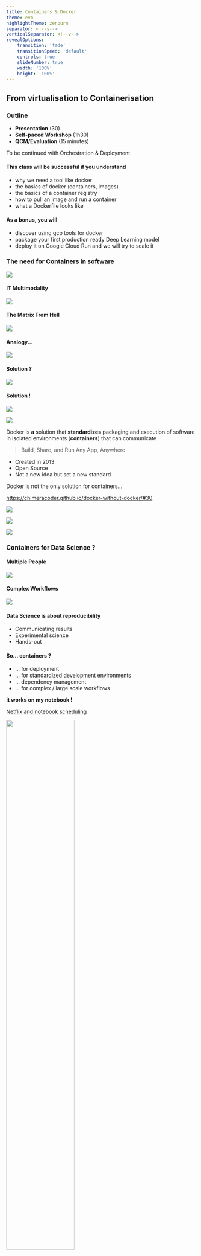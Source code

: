 ```yaml
---
title: Containers & Docker
theme: evo
highlightTheme: zenburn
separator: <!--s-->
verticalSeparator: <!--v-->
revealOptions:
    transition: 'fade'
    transitionSpeed: 'default'
    controls: true
    slideNumber: true
    width: '100%'
    height: '100%'
---
```


## From virtualisation to Containerisation

<!--s-->

### Outline

- **Presentation** (30)
- **Self-paced Workshop** (1h30)
- **QCM/Evaluation** (15 minutes)

To be continued with Orchestration & Deployment

<!--v-->

#### This class will be successful if you understand

- why we need a tool like docker
- the basics of docker (containers, images) <!-- .element: class="fragment" data-fragment-index="1" -->
- the basics of a container registry <!-- .element: class="fragment" data-fragment-index="2" -->
- how to pull an image and run a container <!-- .element: class="fragment" data-fragment-index="3" -->
- what a Dockerfile looks like <!-- .element: class="fragment" data-fragment-index="4" -->

<!--v-->

#### As a bonus, you will

- discover using gcp tools for docker <!-- .element: class="fragment" data-fragment-index="1" -->
- package your first production ready Deep Learning model  <!-- .element: class="fragment" data-fragment-index="2" -->
- deploy it on Google Cloud Run and we will try to scale it   <!-- .element: class="fragment" data-fragment-index="3" -->

<!--s-->

### The need for Containers in software

![](https://miro.medium.com/max/400/1*qY9Mmc2k_agwALr2UGY-8g.png)

<!--v-->

#### IT Multimodality

![](https://pointful.github.io/docker-intro/docker-img/the-challenge.png)

<!--v-->

#### The Matrix From Hell

![](https://pointful.github.io/docker-intro/docker-img/the-matrix-from-hell.png)

<!--v-->

#### Analogy...

![](https://pointful.github.io/docker-intro/docker-img/cargo-transport-pre-1960.png)

<!--v-->

#### Solution ?

![](https://pointful.github.io/docker-intro/docker-img/intermodal-shipping-container.png)

<!--v-->

#### Solution !

![](https://pointful.github.io/docker-intro/docker-img/shipping-container-for-code.png)

<!--v-->

![](https://www.docker.com/sites/default/files/social/docker_facebook_share.png)

Docker is **a** solution that **standardizes** packaging and execution of software in isolated
 environments
 (**containers**) that can communicate

> Build, Share, and Run Any App, Anywhere

<!--v-->

- Created in 2013
- Open Source
- Not a new idea but set a new standard

<!--v-->

Docker is not the only solution for containers...

https://chimeracoder.github.io/docker-without-docker/#30

<!--v-->

![](https://lh5.googleusercontent.com/PwMu_wdvsJlgdNBg4YwDaZkRasjmkvnp3heWWeOR8-GGkrC-AFmcMOLIS-Dh04Qt9E_toSvZbZxXsVwvO_aMqiai6sVnA6L8MYcfL-Ov7pKvKwL4i8efODSCZv2wFz8WgA)

<!--v-->

![](https://pointful.github.io/docker-intro/docker-img/separation-of-concerns.png)

<!--v-->

![](https://image.slidesharecdn.com/docker101november2016-161205192653/95/docker-101-nov-2016-13-638.jpg)

<!--s-->

### Containers for Data Science ?

<!--v-->

#### Multiple People

![](https://img.pngio.com/viewpoint-how-should-i-structure-my-data-science-team-science-teams-png-700_500.png)

<!--v-->

#### Complex Workflows

![](https://miro.medium.com/max/1566/1*_EDimQP_2_sen1v3Xf3fpw.jpeg) <!-- .element: height="60%" width="60%" -->

<!--v-->

#### Data Science is about reproducibility

- Communicating results
- Experimental science
- Hands-out

<!--v-->

#### So... containers ?

- ... for deployment
- ... for standardized development environments
- ... dependency management
- ... for complex / large scale workflows

**it works on my notebook !**

<!--v-->

[Netflix and notebook scheduling](https://medium.com/netflix-techblog/scheduling-notebooks-348e6c14cfd6)

<img src="https://miro.medium.com/max/1229/0*byeqo-pBXVPU6xjq" alt="" style="width: 60%; height: 60%; background:none; border:none; box-shadow:none;"/>

<!--v-->

https://www.kubeflow.org/
![](https://miro.medium.com/max/2446/1*ZQsFV3o1c3Amu26Z-IEd7w.png)

<!--s-->

### Docker "in-depth"

<!--v-->

https://medium.com/swlh/what-exactly-is-docker-1dd62e1fde38

<!--v-->

#### Drawbacks of VMs

- VM Contains full OS at each install => Install + Resource overhead
- VM needs pre-allocation of resource for each VM (=> Waste if not used)
- Communication between VM <=> Communication between computers

<!--v-->

#### Container vs Virtual Machine

![](https://www.docker.com/sites/default/files/d8/2018-11/docker-containerized-and-vm-transparent-bg.png)

<!--v-->

#### Container vs Virtual Machine, an Analogy

![](http://www.lukewilson.net/images/2017/02/apartment-house.png)

<!--v-->

#### Resources allocation in containers

- Due to sharing underlying OS, the container manager can allocate resources (CPU, Storage, RAM) on the fly (!= VM)
- GPU is way easier to manage / share with containers

![](static/img/container.jpg)

<!--v-->

#### Some drawbacks of containers

- Most containers solution are based on Linux (Docker makes Windows container possible though)
- Isolation is not perfect since containers share underlying kernels (security and stability)

<!--v-->

#### Vocabulary of Docker

- **Layer**: Set of read-only files to provision the system
- **Image**: Read-Only layer "snapshot" of an environment. Can inherit from another **Image**
- **Container**: Read-Write instance of an **Image**
- **DockerFile**: Description of the process used to build an Image
- **Hub**: Repository of Docker Images

<!--v-->

![](https://pointful.github.io/docker-intro/docker-img/basics-of-docker-system.png)

<!--v-->

#### Layers, Container, Image

![](https://nvisium.com/articles/2014/2014-10-15-docker-cache-friend-or-foe/docker-filesystems-multilayer.png)

<!--v-->

#### Image vs Container

Docker:
```Dockerfile
FROM python:3.6
RUN pip install torch
CMD ipython
```

```bash
docker build -f Dockerfile -t my-image:1.0 .
docker run my-image
```

Python:
```python
class BaseImage:
    def __init__(self, a):
       self.a = a

class NewImage(BaseImage):
    def __init__(self, a, b):
       super(NewImage, self).__init__(a=a)
       self.b = b

container = NewImage(a=0,b=1)
```

<!--v-->

#### Dockerfile

```Dockerfile
FROM python:3.7
ENV MYVAR="HELLO"
RUN pip install torch
COPY my-conf.txt /app/my-conf.txt
ADD my-file.txt /app/my-file.txt
EXPOSE 9000
WORKDIR "/WORKDIR"
USER MYUSER
ENTRYPOINT ["/BIN/BASH"]
CMD ["ECHO” , "${MYVAR}"] 
```

```bash
docker build -f Dockerfile -t my-image:1.0 .
docker run my-image
```

- Reproducible (if you include static data)
- Can be put under version control (simple text file)

<!--v-->

#### Architecture

![](https://docs.docker.com/engine/images/architecture.svg)

<!--v-->

#### Registry

- Local registry: All images/containers in your machine
- https://hub.docker.com/
- GCP Container Registry
- Social Dimension (share docker images to speed up development/deployment)

<!--v-->

#### In practice

<img src="static/img/docker_pratique.png" alt="" style="width: 50%; height: 50%; background:none; border:none; box-shadow:none;"/>

<!--s-->

### A bit about the ecosystem

<!--v-->

#### Docker Compose

- Multi-containers application with networking

![](https://code.scottshipp.com/wp-content/uploads/2019/06/docker-compose-logo.png)

<!--v-->

#### Docker Compose

```yaml
version: '3'

services:
  app:
    build: .
    image: takacsmark/flask-redis:1.0
    environment:
      - FLASK_ENV=development
    ports:
      - 5000:5000

  redis:
    image: redis:4.0.11-alpine
```

<!--v-->

... and so many more !

![](https://img1.daumcdn.net/thumb/R800x0/?scode=mtistory2&fname=https%3A%2F%2Ft1.daumcdn.net%2Fcfile%2Ftistory%2F996C7D4B5AF43B6C27)

<!--s-->

### Docker and GCP

<!--v-->

#### GCP & Docker

- The per-project dockerhub is called [Container Registry](https://cloud.google.com/container-registry/) 
- Your images look like this `eu.gcr.io/project-id/a/b/c:1.0`
- You can use [Google Cloud Build](https://cloud.google.com/cloud-build/) to build dockerfiles remotely `gcloud builds submit --tag gcr.io/[PROJECT_ID]/quickstart-image .`
- To use gcloud with docker: `gcloud auth configure-docker`

<!--v-->

#### GCP & Docker

- Everything is container-based (virtualization...)
- You can even deploy "virtual machines" with containers directly

... Where's the boundary ?

<!--s-->

### Self-Paced Workshop

<!--v-->

#### Demo time

<!--v-->

#### play-with-docker

- You need to have a docker hub account : https://hub.docker.com/
- https://labs.play-with-docker.com/
- Free, interactive, cluster of vms to experiment docker with
- https://training.play-with-docker.com/ lots of resoures !

<!--v-->

[Go here](https://github.com/fchouteau/isae-practical-gcp/tree/master/2-docker)

[If you have finished go here](https://github.com/fchouteau/isae-practical-gcp/tree/master/3-deploy-model-into-production)

<!--s-->

### Cheatsheets

<!--v-->

![](https://jrebel.com/wp-content/uploads/2016/03/Docker-cheat-sheet-by-RebelLabs.png)

<!--v-->

#### Dockerfile : Description d'une image

```Dockerfile
FROM python:3.7
ENV MYVAR="HELLO"
RUN pip install torch
COPY my-conf.txt /app/my-conf.txt
ADD my-file.txt /app/my-file.txt
EXPOSE 9000
WORKDIR "/WORKDIR"
USER MYUSER
ENTRYPOINT ["/BIN/BASH"]
CMD ["ECHO” , "${MYVAR}"]
```

```bash
docker build -f Dockerfile -t my-image:1.0 .
docker run my-image
```

<!--v-->

#### Images

    "docker search" sur un registry
        public (DokerHub)
        privé (entreprise)
    "docker build" à partir d'un Dockerfile
    "docker commit" sur un conteneur modifié
    "docker import" d'une arbo de base :
    
    cat centos6-base.tar | docker import - centos6-base

<!--v-->

#### Docker CLI

    docker create   : crée un conteneur
    docker run      : crée et démarre un conteneur
    docker stop     : arrête un conteneur
    docker start    : démarre un conteneur
    docker restart  : redémarre un conteneur
    docker rm       : supprime un conteneur
    docker kill     : envoie un SIGKILL au conteneur
    docker attach   : se connecte à un conteneur en exécution 
    docker exec     : exécute une cmd dans un conteneur

<!--v-->

#### Docker run

    -d, --detach       Run container in background and print ID
    -e, --env=[]       Set environment variables
    -i, --interactive  Keep STDIN open even if not attached
    -p, --publish=[]   Publish a container's port(s) to the host
    --rm               Automatically rm container when it exits
    -t, --tty          Allocate a pseudo-TTY
    -v, --volume=[]    Bind mount a volume
    -w, --workdir      Working directory inside the container
